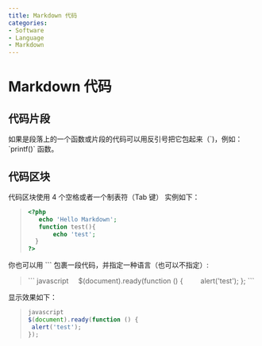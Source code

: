 ```yaml
---
title: Markdown 代码
categories:
- Software
- Language
- Markdown
---
```

# Markdown 代码

## 代码片段

如果是段落上的一个函数或片段的代码可以用反引号把它包起来（\`)，例如：\`printf()\` 函数。

## 代码区块

代码区块使用 4 个空格或者一个制表符（Tab 键）
实例如下：

>```php
><?php
>    echo 'Hello Markdown';
>    function test(){
>        echo 'test';
>   }
>?>
>```

你也可以用 ``` 包裹一段代码，并指定一种语言（也可以不指定）:
> \`\`\`
javascript
&nbsp;&nbsp;&nbsp;&nbsp;$(document).ready(function () {
&nbsp;&nbsp;&nbsp;&nbsp;&nbsp;&nbsp;&nbsp;&nbsp;alert('test');
};
\`\`\`

显示效果如下：
>```js
>javascript
>$(document).ready(function () {
>  alert('test');
>});
>```
>
>